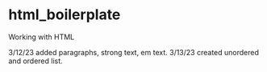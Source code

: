 # html_boilerplate
Working with HTML

3/12/23 added paragraphs, strong text, em text.
3/13/23 created unordered and ordered list.